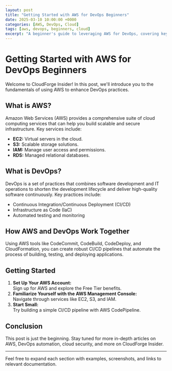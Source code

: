 ```yaml
---
layout: post
title: "Getting Started with AWS for DevOps Beginners"
date: 2025-03-10 10:00:00 +0000
categories: [AWS, DevOps, Cloud]
tags: [aws, devops, beginners, cloud]
excerpt: "A beginner's guide to leveraging AWS for DevOps, covering key services, setup, and best practices."
---
```

# Getting Started with AWS for DevOps Beginners

Welcome to CloudForge Insider! In this post, we'll introduce you to the fundamentals of using AWS to enhance DevOps practices.

## What is AWS?

Amazon Web Services (AWS) provides a comprehensive suite of cloud computing services that can help you build scalable and secure infrastructure. Key services include:
- **EC2:** Virtual servers in the cloud.
- **S3:** Scalable storage solutions.
- **IAM:** Manage user access and permissions.
- **RDS:** Managed relational databases.

## What is DevOps?

DevOps is a set of practices that combines software development and IT operations to shorten the development lifecycle and deliver high-quality software continuously. Key practices include:
- Continuous Integration/Continuous Deployment (CI/CD)
- Infrastructure as Code (IaC)
- Automated testing and monitoring

## How AWS and DevOps Work Together

Using AWS tools like CodeCommit, CodeBuild, CodeDeploy, and CloudFormation, you can create robust CI/CD pipelines that automate the process of building, testing, and deploying applications.

## Getting Started

1. **Set Up Your AWS Account:**  
   Sign up for AWS and explore the Free Tier benefits.
2. **Familiarize Yourself with the AWS Management Console:**  
   Navigate through services like EC2, S3, and IAM.
3. **Start Small:**  
   Try building a simple CI/CD pipeline with AWS CodePipeline.

## Conclusion

This post is just the beginning. Stay tuned for more in-depth articles on AWS, DevOps automation, cloud security, and more on CloudForge Insider.

---

Feel free to expand each section with examples, screenshots, and links to relevant documentation.

